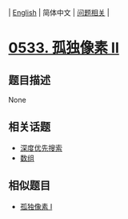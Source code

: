 
| [English](README_EN.md) | 简体中文 | [问题相关](QUESTION.md) |
# [0533. 孤独像素 II](https://leetcode-cn.com/problems/lonely-pixel-ii/)
## 题目描述
None
## 相关话题
- [深度优先搜索](https://leetcode-cn.com/tag/depth-first-search)
- [数组](https://leetcode-cn.com/tag/array)
## 相似题目
- [孤独像素 I](../0531/README.md)
